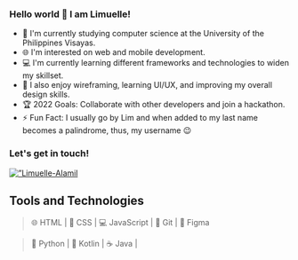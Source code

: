 ### Hello world 👋 I am Limuelle!

- 🏫 I'm currently studying computer science at the University of the Philippines Visayas.
- 🌐 I'm interested on web and mobile development. 
- 💻 I'm currently learning different frameworks and technologies to widen my skillset.
- 🎨 I also enjoy wireframing, learning UI/UX, and improving my overall design skills.
- 🏆 2022 Goals: Collaborate with other developers and join a hackathon.
- ⚡ Fun Fact: I usually go by Lim and when added to my last name becomes a palindrome, thus, my username 😉

### Let's get in touch!

<html>
<a href=”https://www.linkedin.com/in/limuelle-alamil/"><img align=”left” src=”https://raw.githubusercontent.com/palimdrome/palimdrome/main/images/linkedin.svg" alt=”Limuelle-Alamil | LinkedIn” width=”21px”/></a>
</html>

## Tools and Technologies
> 🌐 HTML | 
> 🎨 CSS | 
> 💻 JavaScript |
> 📁 Git | 
> 📐 Figma

> 🐍 Python | 
> 📱  Kotlin | 
> ☕ Java | 

<!--
**palimdrome/palimdrome** is a ✨ _special_ ✨ repository because its `README.md` (this file) appears on your GitHub profile.

Here are some ideas to get you started:

- 🔭 I’m currently working on ...
- 🌱 I’m currently learning ...
- 👯 I’m looking to collaborate on ...
- 🤔 I’m looking for help with ...
- 💬 Ask me about ...
- 📫 How to reach me: ...
- 😄 Pronouns: ...
- ⚡ Fun fact: ...
-->

